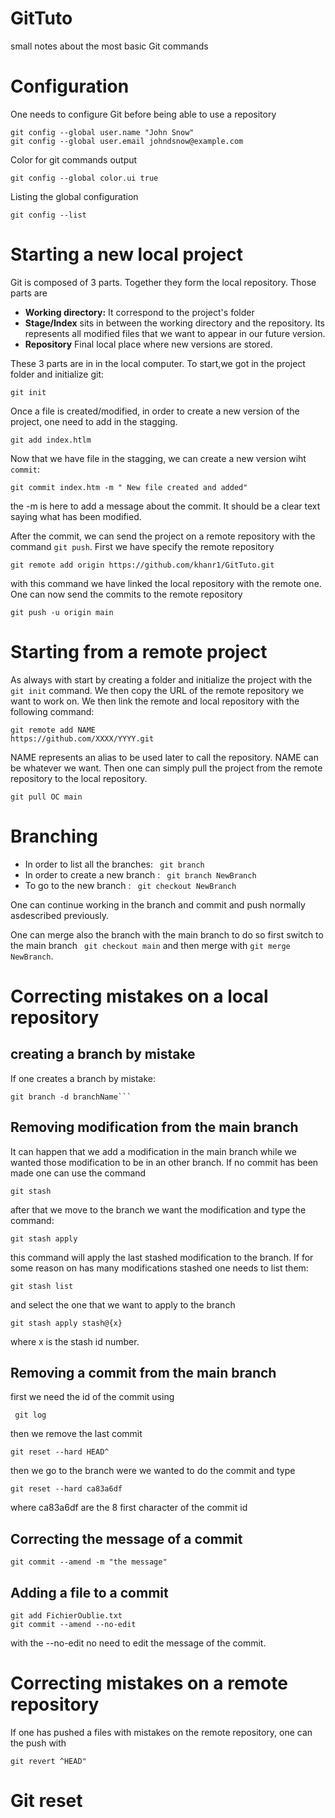 # GitTuto
small notes about the most basic Git commands


# Configuration

One needs to configure Git before being able to use a repository
```
git config --global user.name "John Snow"
git config --global user.email johndsnow@example.com
```
Color for git commands output

```
git config --global color.ui true
```
Listing the global configuration

```
git config --list
```

# Starting a new  local project



Git is composed of 3 parts. Together they form the local repository. Those parts are

* **Working directory:** It correspond to the project's folder
* **Stage/Index** sits in between the working directory and the repository. Its represents all modified files that we want to appear in our future version.
* **Repository** Final local place where new versions are stored.


These 3 parts are in in the local computer. To start,we got in the project folder and initialize git:
```
git init
```

Once a file is created/modified, in order to create a new version of the project, one need to add in the stagging. 

```
git add index.htlm
```

Now that we have file in the stagging, we can create a new version wiht `commit`:

```
git commit index.htm -m " New file created and added"
```

the -m is here to add a message about the commit. It should be a clear text saying what has been modified.

After the commit, we can send the project on a remote repository with the command ```git push```. First we have specify the remote repository

```
git remote add origin https://github.com/khanr1/GitTuto.git
```

with this command we have linked the local repository with the remote one. One can now send the commits to the remote repository

```
git push -u origin main
```
# Starting from a remote project

As always with start by creating a folder and initialize the project with the ```git init``` command. We then copy the URL of the remote repository we want to work on.  We then link the remote and local repository with the following command:

```
git remote add NAME
https://github.com/XXXX/YYYY.git
```

NAME represents an alias to be used later to call the repository. NAME can be whatever we want. Then one can simply pull the project from the remote repository to the local repository.

```
git pull OC main
```

# Branching

* In order to list all the branches: ``` git branch```
* In order to create a new branch : ``` git branch NewBranch```
* To go to the new branch : ``` git checkout NewBranch```

One can continue working in the branch and commit and push normally asdescribed previously.

One can merge also the branch with the main branch to do so first  switch to the main branch ``` git checkout main``` and then merge with ```git merge NewBranch```.

# Correcting mistakes on a local repository

## creating a branch by mistake

If one creates a branch by mistake:

```
git branch -d branchName```
```

## Removing modification from the main branch

It can happen that we add a modification in the main branch while we wanted those modification to be in an other branch. If no commit has been made one can use the command 

``` git stash ```

after that we move to the branch we want the modification and type the command:

``` 
git stash apply
```

this command will apply the last stashed modification to the branch. If for some reason on has many  modifications stashed one needs to list them:

``` 
git stash list
```

and  select the one that we want to apply to the branch

``` 
git stash apply stash@{x}
```

where x is the stash id number.

## Removing a commit from  the main branch

first we need the id of the commit using 

``` git log```

then we remove the last commit

``` 
git reset --hard HEAD^
```

then we go to the branch were we wanted to do the commit and type

```git reset --hard ca83a6df```

where ca83a6df are the 8 first character of the commit id 

## Correcting the message of a commit

```
git commit --amend -m "the message"
```
## Adding a file to a commit

```
git add FichierOublie.txt 
git commit --amend --no-edit
```

with the --no-edit no need to edit the message of the commit.


# Correcting mistakes on a remote repository

If one has pushed a files with mistakes on the remote repository, one can the push with 

```
git revert ^HEAD"
```

# Git reset


